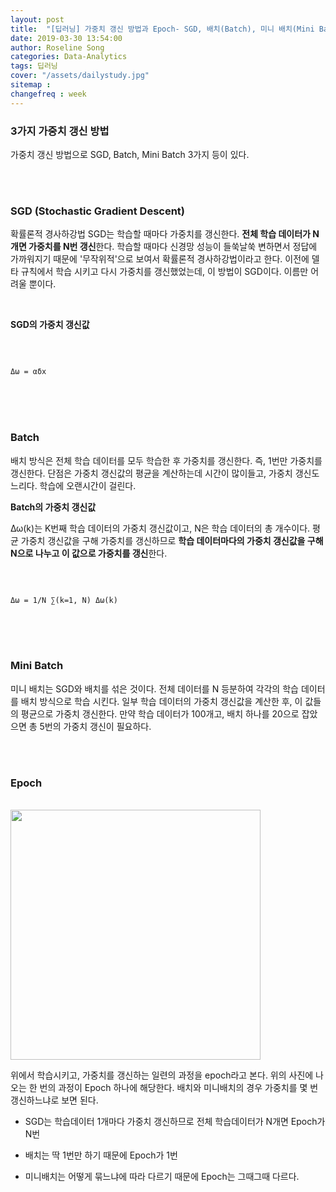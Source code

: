 ```yaml
---
layout: post
title:  "[딥러닝] 가중치 갱신 방법과 Epoch- SGD, 배치(Batch), 미니 배치(Mini Batch)"
date: 2019-03-30 13:54:00
author: Roseline Song
categories: Data-Analytics
tags: 딥러닝
cover: "/assets/dailystudy.jpg"
sitemap : 
changefreq : week
---
```


### 3가지 가중치 갱신 방법

가중치 갱신 방법으로 SGD, Batch, Mini Batch 3가지 등이 있다. 

<br>
<br>


### SGD (Stochastic Gradient Descent)

확률론적 경사하강법 SGD는 학습할 때마다 가중치를 갱신한다. **전체 학습 데이터가 N개면 가중치를 N번 갱신**한다. 학습할 때마다 신경망 성능이 들쑥날쑥 변하면서 정답에 가까워지기 때문에 '무작위적'으로 보여서 확률론적 경사하강법이라고 한다. 이전에 델타 규칙에서 학습 시키고 다시 가중치를 갱신했었는데, 이 방법이 SGD이다. 이름만 어려울 뿐이다.  

<br>

**SGD의 가중치 갱신값**

<br>

```

Δω = αδx

```

<br>


<br>
<br>

### Batch 

배치 방식은 전체 학습 데이터를 모두 학습한 후 가중치를 갱신한다. 즉, 1번만 가중치를 갱신한다. 단점은 가중치 갱신값의 평균을 계산하는데 시간이 많이들고, 가중치 갱신도 느리다. 학습에 오랜시간이 걸린다. 
<br>

**Batch의 가중치 갱신값**

Δω(k)는 K번째 학습 데이터의 가중치 갱신값이고, N은 학습 데이터의 총 개수이다. 평균 가중치 갱신값을 구해 가중치를 갱신하므로 **학습 데이터마다의 가중치 갱신값을 구해 N으로 나누고 이 값으로 가중치를 갱신**한다.


<br>

```

Δω = 1/N ∑(k=1, N) Δω(k)

```

<br>

<br>
<br>

### Mini Batch 

미니 배치는 SGD와 배치를 섞은 것이다. 전체 데이터를 N 등분하여 각각의 학습 데이터를 배치 방식으로 학습 시킨다. 일부 학습 데이터의 가중치 갱신값을 계산한 후, 이 값들의 평균으로 가중치 갱신한다. 만약 학습 데이터가 100개고, 배치 하나를 20으로 잡았으면 총 5번의 가중치 갱신이 필요하다. 

<br>
<br>

### Epoch 

<br>

<img src="/assets/images/190330_deep5.jpg" style="width:400px;">

<br>

위에서 학습시키고, 가중치를 갱신하는 일련의 과정을 epoch라고 본다. 위의 사진에 나오는 한 번의 과정이 Epoch 하나에 해당한다. 배치와 미니배치의 경우 가중치를 몇 번 갱신하느냐로 보면 된다.

- SGD는 학습데이터 1개마다 가중치 갱신하므로 전체 학습데이터가 N개면 Epoch가 N번

- 배치는 딱 1번만 하기 때문에 Epoch가 1번

- 미니배치는 어떻게 묶느냐에 따라 다르기 때문에 Epoch는 그때그때 다르다. 

<br>
<br>

